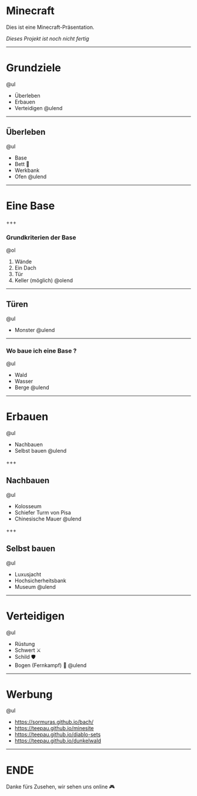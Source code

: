 # Minecraft

Dies ist eine Minecraft-Präsentation.

_Dieses Projekt ist noch nicht fertig_

---

# Grundziele

@ul
- Überleben 
- Erbauen
- Verteidigen
@ulend

---

## Überleben

@ul
- Base
- Bett 🛌
- Werkbank
- Ofen
@ulend

---

# Eine Base

+++

### Grundkriterien der Base

@ol
1. Wände 
1. Ein Dach 
1. Tür
1. Keller (möglich)
@olend

---

## Türen

@ul
- Monster 
@ulend

---

### Wo baue ich eine Base ?

@ul
- Wald
- Wasser
- Berge
@ulend

---

# Erbauen

@ul
- Nachbauen
- Selbst bauen
@ulend

+++

## Nachbauen

@ul
- Kolosseum
- Schiefer Turm von Pisa
- Chinesische Mauer
@ulend

+++

## Selbst bauen

@ul
- Luxusjacht
- Hochsicherheitsbank
- Museum
@ulend

---

# Verteidigen

@ul
- Rüstung 
- Schwert ⚔
- Schild 🛡
- Bogen (Fernkampf) 🏹
@ulend

---
# Werbung

@ul
- https://sormuras.github.io/bach/
- https://teepau.github.io/minesite
- https://teepau.github.io/diablo-sets
- https://teepau.github.io/dunkelwald
---
# ENDE

Danke fürs Zusehen,
wir sehen uns online 🎮
